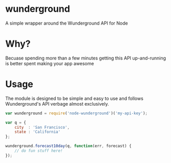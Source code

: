 wunderground
============

A simple wrapper around the Wunderground API for Node

Why?
====
Becuase spending more than a few minutes getting this API up-and-running is better spent making your app awesome

Usage
=====
The module is designed to be simple and easy to use and follows Wunderground's API verbage almost exclusively.

```javascript
var wunderground = require('node-wunderground')('my-api-key');

var q = {
	city  : 'San Francisco',
	state : 'California'
};

wunderground.forecast10day(q, function(err, forecast) {
	// do fun stuff here!
});
```